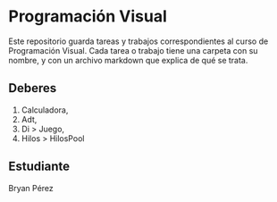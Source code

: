 # Programación Visual
Este repositorio guarda tareas y trabajos correspondientes al curso de Programación Visual.
Cada tarea o trabajo tiene una carpeta con su nombre, y con un archivo markdown que explica de qué se trata.
## Deberes
1. Calculadora,
1. Adt,
1. Di > Juego,
1. Hilos > HilosPool
## Estudiante
Bryan Pérez

